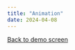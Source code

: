 ```yaml
---
title: "Animation"
date: 2024-04-08
---
```


<script src="/js/wasm_go.js"></script>
<script>
    const go = new Go();
    WebAssembly.instantiateStreaming(fetch("/wasm/animation.wasm"), go.importObject).then((result) => {
        go.run(result.instance);
    });
</script>
<a class="no-colide" href="/en/demos">Back to demo screen</a>